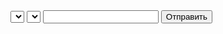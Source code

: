 <!-- mini-app/index.html -->
<!DOCTYPE html>
<html>
<head>
    <meta charset="UTF-8">
    <meta name="viewport" content="width=device-width, initial-scale=1.0">
    <title>Добавить работу</title>
    <script src="https://telegram.org/js/telegram-web-app.js"></script>
    <style>
        /* Стили формы */
    </style>
</head>
<body>
    <form id="workForm">
        <select id="section"></select>
        <select id="object"></select>
        <input type="number" id="volume" step="0.01">
        <button type="submit">Отправить</button>
    </form>
    <script>
        // Динамическая загрузка данных из Google Sheets через API бота
        Telegram.WebApp.ready();
        Telegram.WebApp.MainButton.setText("Отправить").show();

        document.getElementById('workForm').addEventListener('submit', (e) => {
            e.preventDefault();
            const workData = {
                section: document.getElementById('section').value,
                object: document.getElementById('object').value,
                volume: parseFloat(document.getElementById('volume').value)
            };
            Telegram.WebApp.sendData(JSON.stringify(workData));
            Telegram.WebApp.close();
        });
    </script>
</body>
</html>
